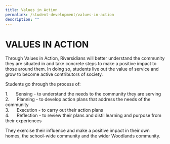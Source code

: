 ```yaml
---
title: Values in Action
permalink: /student-development/values-in-action
description: ""
---
```

VALUES IN ACTION
================

Through Values in Action, Riversidians will better understand the community they are situated in and take concrete steps to make a positive impact to those around them. In doing so, students live out the value of service and grow to become active contributors of society.  
  

Students go through the process of:

1.      Sensing - to understand the needs to the community they are serving  
2.      Planning - to develop action plans that address the needs of the community  
3.      Execution - to carry out their action plans  
4.      Reflection - to review their plans and distil learning and purpose from their experiences  
  

They exercise their influence and make a positive impact in their own homes, the school-wide community and the wider Woodlands community.